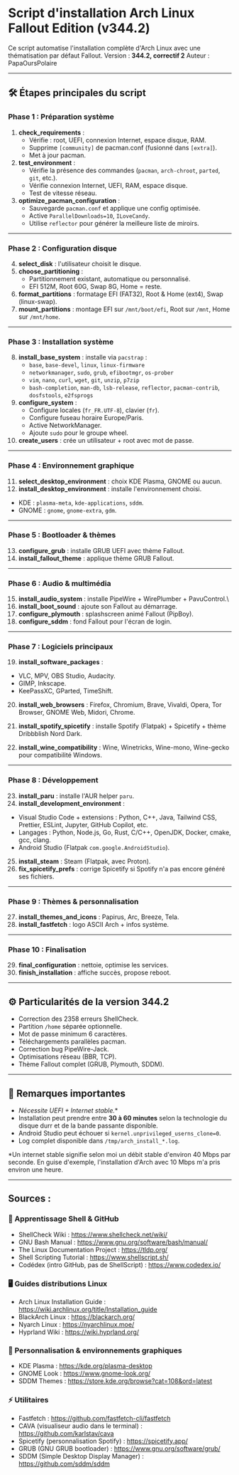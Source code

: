 # Script d'installation Arch Linux Fallout Edition (v344.2)

Ce script automatise l'installation complète d'Arch Linux avec une
thématisation par défaut Fallout.
Version : **344.2, correctif 2**
Auteur : PapaOursPolaire

------------------------------------------------------------------------

## 🛠️ Étapes principales du script

### Phase 1 : Préparation système

1.  **check_requirements** :
    -   Vérifie : root, UEFI, connexion Internet, espace disque, RAM.
    -   Supprime `[community]` de pacman.conf (fusionné dans
        `[extra]`).
    -   Met à jour pacman.
2.  **test_environment** :
    -   Vérifie la présence des commandes (`pacman`, `arch-chroot`,
        `parted`, `git`, etc.).
    -   Vérifie connexion Internet, UEFI, RAM, espace disque.
    -   Test de vitesse réseau.
3.  **optimize_pacman_configuration** :
    -   Sauvegarde `pacman.conf` et applique une config optimisée.
    -   Active `ParallelDownloads=10`, `ILoveCandy`.
    -   Utilise `reflector` pour générer la meilleure liste de miroirs.

------------------------------------------------------------------------

### Phase 2 : Configuration disque

4.  **select_disk** : l'utilisateur choisit le disque.
5.  **choose_partitioning** :
    -   Partitionnement existant, automatique ou personnalisé.
    -   EFI 512M, Root 60G, Swap 8G, Home = reste.
6.  **format_partitions** : formatage EFI (FAT32), Root & Home (ext4),
    Swap (linux-swap).
7.  **mount_partitions** : montage EFI sur `/mnt/boot/efi`, Root sur
    `/mnt`, Home sur `/mnt/home`.

------------------------------------------------------------------------

### Phase 3 : Installation système

8.  **install_base_system** : installe via `pacstrap` :
    -   `base`, `base-devel`, `linux`, `linux-firmware`
    -   `networkmanager`, `sudo`, `grub`, `efibootmgr`, `os-prober`
    -   `vim`, `nano`, `curl`, `wget`, `git`, `unzip`, `p7zip`
    -   `bash-completion`, `man-db`, `lsb-release`, `reflector`,
        `pacman-contrib`, `dosfstools`, `e2fsprogs`
9.  **configure_system** :
    -   Configure locales (`fr_FR.UTF-8`), clavier (`fr`).
    -   Configure fuseau horaire Europe/Paris.
    -   Active NetworkManager.
    -   Ajoute `sudo` pour le groupe wheel.
10. **create_users** : crée un utilisateur + root avec mot de passe.

------------------------------------------------------------------------

### Phase 4 : Environnement graphique

11. **select_desktop_environment** : choix KDE Plasma, GNOME ou aucun.
12. **install_desktop_environment** : installe l'environnement choisi.

-   KDE : `plasma-meta`, `kde-applications`, `sddm`.
-   GNOME : `gnome`, `gnome-extra`, `gdm`.

------------------------------------------------------------------------

### Phase 5 : Bootloader & thèmes

13. **configure_grub** : installe GRUB UEFI avec thème Fallout.
14. **install_fallout_theme** : applique thème GRUB Fallout.

------------------------------------------------------------------------

### Phase 6 : Audio & multimédia

15. **install_audio_system** : installe PipeWire + WirePlumber +
    PavuControl.\
16. **install_boot_sound** : ajoute son Fallout au démarrage.
17. **configure_plymouth** : splashscreen animé Fallout (PipBoy).
18. **configure_sddm** : fond Fallout pour l'écran de login.

------------------------------------------------------------------------

### Phase 7 : Logiciels principaux

19. **install_software_packages** :

-   VLC, MPV, OBS Studio, Audacity.
-   GIMP, Inkscape.
-   KeePassXC, GParted, TimeShift.

20. **install_web_browsers** : Firefox, Chromium, Brave, Vivaldi, Opera,
    Tor Browser, GNOME Web, Midori, Chrome.

21. **install_spotify_spicetify** : installe Spotify (Flatpak) +
    Spicetify + thème Dribbblish Nord Dark.

22. **install_wine_compatibility** : Wine, Winetricks, Wine-mono,
    Wine-gecko pour compatibilité Windows.

------------------------------------------------------------------------

### Phase 8 : Développement

23. **install_paru** : installe l'AUR helper `paru`.
24. **install_development_environment** :

-   Visual Studio Code + extensions : Python, C++, Java, Tailwind CSS,
    Prettier, ESLint, Jupyter, GitHub Copilot, etc.
-   Langages : Python, Node.js, Go, Rust, C/C++, OpenJDK, Docker, cmake,
    gcc, clang.
-   Android Studio (Flatpak `com.google.AndroidStudio`).

25. **install_steam** : Steam (Flatpak, avec Proton).
26. **fix_spicetify_prefs** : corrige Spicetify si Spotify n'a pas
    encore généré ses fichiers.

------------------------------------------------------------------------

### Phase 9 : Thèmes & personnalisation

27. **install_themes_and_icons** : Papirus, Arc, Breeze, Tela.
28. **install_fastfetch** : logo ASCII Arch + infos système.

------------------------------------------------------------------------

### Phase 10 : Finalisation

29. **final_configuration** : nettoie, optimise les services.
30. **finish_installation** : affiche succès, propose reboot.

------------------------------------------------------------------------

## ⚙️ Particularités de la version 344.2

-   Correction des 2358 erreurs ShellCheck.
-   Partition `/home` séparée optionnelle.
-   Mot de passe minimum 6 caractères.
-   Téléchargements parallèles pacman.
-   Correction bug PipeWire-Jack.
-   Optimisations réseau (BBR, TCP).
-   Thème Fallout complet (GRUB, Plymouth, SDDM).

------------------------------------------------------------------------

## 📌 Remarques importantes

-   **Nécessite UEFI + Internet stable*.**
-   Installation peut prendre entre **30 à 60 minutes** selon la technologie du disque durr et de la bande passante disponible.
-   Android Studio peut échouer si
    `kernel.unprivileged_userns_clone=0`.
-   Log complet disponible dans `/tmp/arch_install_*.log`.

*Un internet stable signifie selon moi un débit stable d'environ 40 Mbps par seconde. En guise d'exemple, l'installation d'Arch avec 10 Mbps m'a pris environ une heure.

------------------------------------------------------------------------

## Sources :

### 🌱 Apprentissage Shell & GitHub
- ShellCheck Wiki : https://www.shellcheck.net/wiki/
- GNU Bash Manual : https://www.gnu.org/software/bash/manual/
- The Linux Documentation Project : https://tldp.org/
- Shell Scripting Tutorial : https://www.shellscript.sh/
- Codédex (intro GitHub, pas de ShellScript) : https://www.codedex.io/

### 🖥️ Guides distributions Linux
- Arch Linux Installation Guide : https://wiki.archlinux.org/title/Installation_guide
- BlackArch Linux : https://blackarch.org/
- Nyarch Linux : https://nyarchlinux.moe/
- Hyprland Wiki : https://wiki.hyprland.org/

### 🎨 Personnalisation & environnements graphiques
- KDE Plasma : https://kde.org/plasma-desktop
- GNOME Look : https://www.gnome-look.org/
- SDDM Themes : https://store.kde.org/browse?cat=108&ord=latest

### ⚡ Utilitaires
- Fastfetch : https://github.com/fastfetch-cli/fastfetch
- CAVA (visualiseur audio dans le terminal) : https://github.com/karlstav/cava
- Spicetify (personnalisation Spotify) : https://spicetify.app/
- GRUB (GNU GRUB bootloader) : https://www.gnu.org/software/grub/
- SDDM (Simple Desktop Display Manager) : https://github.com/sddm/sddm





